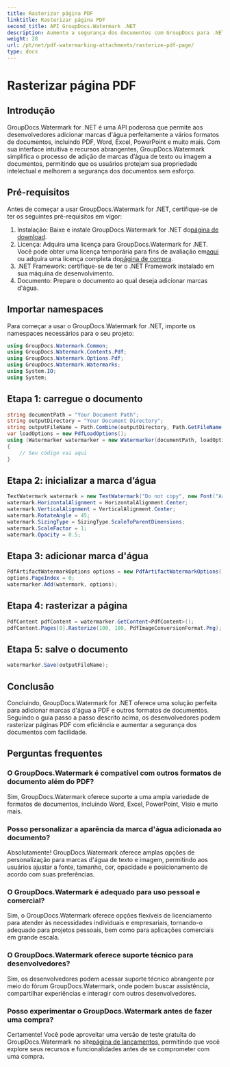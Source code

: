 ```yaml
---
title: Rasterizar página PDF
linktitle: Rasterizar página PDF
second_title: API GroupDocs.Watermark .NET
description: Aumente a segurança dos documentos com GroupDocs para .NET. Adicione marcas d'água a PDF e outros formatos perfeitamente.
weight: 28
url: /pt/net/pdf-watermarking-attachments/rasterize-pdf-page/
type: docs
---
```

# Rasterizar página PDF

## Introdução
GroupDocs.Watermark for .NET é uma API poderosa que permite aos desenvolvedores adicionar marcas d'água perfeitamente a vários formatos de documentos, incluindo PDF, Word, Excel, PowerPoint e muito mais. Com sua interface intuitiva e recursos abrangentes, GroupDocs.Watermark simplifica o processo de adição de marcas d’água de texto ou imagem a documentos, permitindo que os usuários protejam sua propriedade intelectual e melhorem a segurança dos documentos sem esforço.
## Pré-requisitos
Antes de começar a usar GroupDocs.Watermark for .NET, certifique-se de ter os seguintes pré-requisitos em vigor:
1. Instalação: Baixe e instale GroupDocs.Watermark for .NET do[página de download](https://releases.groupdocs.com/Watermark/net/).
2.  Licença: Adquira uma licença para GroupDocs.Watermark for .NET. Você pode obter uma licença temporária para fins de avaliação em[aqui](https://purchase.groupdocs.com/temporary-license/) ou adquira uma licença completa do[página de compra](https://purchase.groupdocs.com/buy).
3. .NET Framework: certifique-se de ter o .NET Framework instalado em sua máquina de desenvolvimento.
4. Documento: Prepare o documento ao qual deseja adicionar marcas d'água.

## Importar namespaces
Para começar a usar o GroupDocs.Watermark for .NET, importe os namespaces necessários para o seu projeto:
```csharp
using GroupDocs.Watermark.Common;
using GroupDocs.Watermark.Contents.Pdf;
using GroupDocs.Watermark.Options.Pdf;
using GroupDocs.Watermark.Watermarks;
using System.IO;
using System;
```
## Etapa 1: carregue o documento
```csharp
string documentPath = "Your Document Path";
string outputDirectory = "Your Document Directory";
string outputFileName = Path.Combine(outputDirectory, Path.GetFileName(documentPath));
var loadOptions = new PdfLoadOptions();
using (Watermarker watermarker = new Watermarker(documentPath, loadOptions))
{
    // Seu código vai aqui
}
```
## Etapa 2: inicializar a marca d’água
```csharp
TextWatermark watermark = new TextWatermark("Do not copy", new Font("Arial", 8));
watermark.HorizontalAlignment = HorizontalAlignment.Center;
watermark.VerticalAlignment = VerticalAlignment.Center;
watermark.RotateAngle = 45;
watermark.SizingType = SizingType.ScaleToParentDimensions;
watermark.ScaleFactor = 1;
watermark.Opacity = 0.5;
```
## Etapa 3: adicionar marca d'água
```csharp
PdfArtifactWatermarkOptions options = new PdfArtifactWatermarkOptions();
options.PageIndex = 0;
watermarker.Add(watermark, options);
```
## Etapa 4: rasterizar a página
```csharp
PdfContent pdfContent = watermarker.GetContent<PdfContent>();
pdfContent.Pages[0].Rasterize(100, 100, PdfImageConversionFormat.Png);
```
## Etapa 5: salve o documento
```csharp
watermarker.Save(outputFileName);
```

## Conclusão
Concluindo, GroupDocs.Watermark for .NET oferece uma solução perfeita para adicionar marcas d'água a PDF e outros formatos de documentos. Seguindo o guia passo a passo descrito acima, os desenvolvedores podem rasterizar páginas PDF com eficiência e aumentar a segurança dos documentos com facilidade.
## Perguntas frequentes
### O GroupDocs.Watermark é compatível com outros formatos de documento além do PDF?
Sim, GroupDocs.Watermark oferece suporte a uma ampla variedade de formatos de documentos, incluindo Word, Excel, PowerPoint, Visio e muito mais.
### Posso personalizar a aparência da marca d'água adicionada ao documento?
Absolutamente! GroupDocs.Watermark oferece amplas opções de personalização para marcas d'água de texto e imagem, permitindo aos usuários ajustar a fonte, tamanho, cor, opacidade e posicionamento de acordo com suas preferências.
### O GroupDocs.Watermark é adequado para uso pessoal e comercial?
Sim, o GroupDocs.Watermark oferece opções flexíveis de licenciamento para atender às necessidades individuais e empresariais, tornando-o adequado para projetos pessoais, bem como para aplicações comerciais em grande escala.
### O GroupDocs.Watermark oferece suporte técnico para desenvolvedores?
Sim, os desenvolvedores podem acessar suporte técnico abrangente por meio do fórum GroupDocs.Watermark, onde podem buscar assistência, compartilhar experiências e interagir com outros desenvolvedores.
### Posso experimentar o GroupDocs.Watermark antes de fazer uma compra?
Certamente! Você pode aproveitar uma versão de teste gratuita do GroupDocs.Watermark no site[página de lançamentos](https://releases.groupdocs.com/), permitindo que você explore seus recursos e funcionalidades antes de se comprometer com uma compra.
